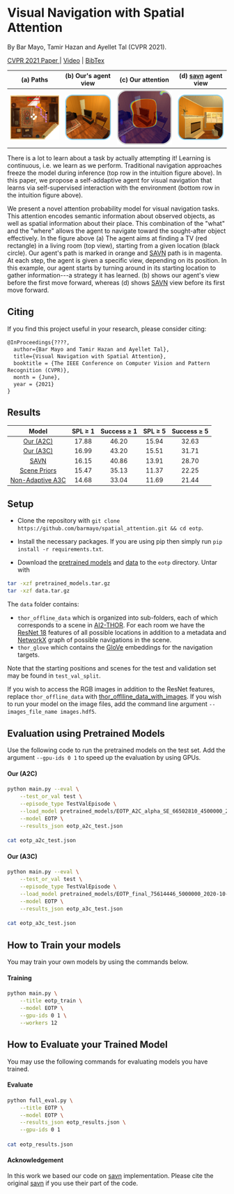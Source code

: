 # Visual Navigation with Spatial Attention

By Bar Mayo, Tamir Hazan and Ayellet Tal (CVPR 2021).

[CVPR 2021 Paper ](https://arxiv.org/abs/1812.00971) | [Video](https://) | [BibTex](#citing)

(a) Paths            | (b) Our's agent view            | (c) Our attention          | (d) [savn](https://arxiv.org/abs/1812.00971) agent view
:-------------------------:|:-------------------------:|:-------------------------:|:-------------------------:
![](figs/step-1_fix1_s.png)  |  ![](figs/obs1_s.png)  |  ![](figs/att1_gray_s.png)  |  ![](figs/obs_SAVN1_s.png)

There is a lot to learn about a task by actually attempting it! Learning is continuous, i.e. we learn as we perform.
Traditional navigation approaches freeze the model during inference (top row in the intuition figure above). 
In  this  paper,  we  propose a self-addaptive agent for visual navigation that learns via self-supervised
interaction with the environment (bottom row in the intuition figure above).

We present a novel attention probability model for visual navigation tasks. This attention encodes semantic information about observed objects, as well as   spatial information about their place. This combination of the "what" and the "where" allows the agent to navigate toward the sought-after object effectively.
In the figure above (a) The agent aims at finding a TV (red rectangle) in a living room (top view), starting from a given location (black circle). Our agent's path is marked in orange and [SAVN](https://arxiv.org/abs/1812.00971) path is in magenta. At each step, the agent is given a specific view, depending on its position. In this example, our agent starts by turning around in its starting location to gather information---a strategy it has learned. (b) shows our agent's view before the first move forward, whereas (d) shows [SAVN](https://arxiv.org/abs/1812.00971) view before its first move forward.

## Citing

If you find this project useful in your research, please consider citing:

```
@InProceedings{????,
  author={Bar Mayo and Tamir Hazan and Ayellet Tal},
  title={Visual Navigation with Spatial Attention},
  booktitle = {The IEEE Conference on Computer Vision and Pattern Recognition (CVPR)},
  month = {June},
  year = {2021}
}
```

## Results


| Model  | SPL  &geq; 1 | Success  &geq; 1 | SPL   &geq; 5 | Success  &geq; 5 |
| :-------------: | :-------------: | :-------------: | :-------------: | :-------------: |
| [Our (A2C)](https://??)  |  17.88 | 46.20 | 15.94 | 32.63 |
| [Our (A3C)](https://??)  |  16.99 | 43.20 | 15.51 | 31.71 |
| [SAVN](https://arxiv.org/abs/1812.00971)  |  16.15 | 40.86 | 13.91 | 28.70 |
| [Scene Priors](https://arxiv.org/abs/1810.06543)  | 15.47 | 35.13 | 11.37 | 22.25 |
| [Non-Adaptive A3C](#Non-Adaptvie-A3C)  | 14.68 | 33.04 | 11.69 | 21.44 |


## Setup

- Clone the repository with `git clone https://github.com/barmayo/spatial_attention.git && cd eotp`.

- Install the necessary packages. If you are using pip then simply run `pip install -r requirements.txt`.

- Download the [pretrained models](https://??) and
[data](https://prior-datasets.s3.us-east-2.amazonaws.com/savn/data.tar.gz) to the `eotp` directory. Untar with
```bash
tar -xzf pretrained_models.tar.gz
tar -xzf data.tar.gz
```

The `data` folder contains:

- `thor_offline_data` which is organized into sub-folders, each of which corresponds to a scene in [AI2-THOR](https://ai2thor.allenai.org/). For each room we have  the [ResNet 18](https://arxiv.org/abs/1512.03385) features of all possible locations in addition to a metadata and [NetworkX](https://networkx.github.io/) graph of possible navigations in the scene.
- `thor_glove` which contains the [GloVe](https://nlp.stanford.edu/projects/glove/) embeddings for the navigation targets.

Note that the starting positions and scenes for the test and validation set may be found in `test_val_split`.

If you wish to access the RGB images in addition to the ResNet features, replace `thor_offline_data` with [thor_offlline_data_with_images](https://prior-datasets.s3.us-east-2.amazonaws.com/savn/offline_data_with_images.tar.gz). If you wish to run your model on the image files,
add the command line argument `--images_file_name images.hdf5`. 

## Evaluation using Pretrained Models

Use the following code to run the pretrained models on the test set. Add the argument `--gpu-ids 0 1` to speed up the evaluation by using GPUs.

#### Our (A2C)
```bash
python main.py --eval \
    --test_or_val test \
    --episode_type TestValEpisode \
    --load_model pretrained_models/EOTP_A2C_alpha_SE_66502810_4500000_2020-09-28_09/06/40.dat \
    --model EOTP \
    --results_json eotp_a2c_test.json 

cat eotp_a2c_test.json 
```

#### Our (A3C)
```bash
python main.py --eval \
    --test_or_val test \
    --episode_type TestValEpisode \
    --load_model pretrained_models/EOTP_final_75614446_5000000_2020-10-09_16/54/35.dat \
    --model EOTP \
    --results_json eotp_a3c_test.json 

cat eotp_a3c_test.json 
```

## How to Train your models

You may train your own models by using the commands below.

#### Training
```bash
python main.py \
    --title eotp_train \
    --model EOTP \
    --gpu-ids 0 1 \
    --workers 12
```

## How to Evaluate your Trained Model

You may use the following commands for evaluating models you have trained.

#### Evaluate
```bash
python full_eval.py \
    --title EOTP \
    --model EOTP \
    --results_json eotp_results.json \
    --gpu-ids 0 1
    
cat eotp_results.json
```

#### Acknowledgement
In this work we based our code on [savn](https://github.com/allenai/savn/) implementation. Please cite the original [savn](https://arxiv.org/abs/1812.00971) if you use their part of the code.
